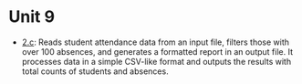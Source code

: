 # Unit 9
* [2.c](./2.c): Reads student attendance data from an input file, filters those with over 100 absences, and generates a formatted report in an output file. It processes data in a simple CSV-like format and outputs the results with total counts of students and absences.
